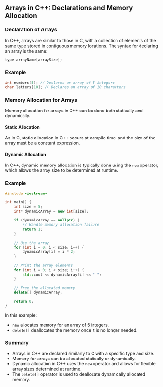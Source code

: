 ## Arrays in C++: Declarations and Memory Allocation

### Declaration of Arrays

In C++, arrays are similar to those in C, with a collection of elements of the same type stored in contiguous memory locations. The syntax for declaring an array is the same:

```cpp
type arrayName[arraySize];
```

### Example

```cpp
int numbers[5]; // Declares an array of 5 integers
char letters[10]; // Declares an array of 10 characters
```

### Memory Allocation for Arrays

Memory allocation for arrays in C++ can be done both statically and dynamically.

#### Static Allocation

As in C, static allocation in C++ occurs at compile time, and the size of the array must be a constant expression.

#### Dynamic Allocation

In C++, dynamic memory allocation is typically done using the `new` operator, which allows the array size to be determined at runtime.

### Example

```cpp
#include <iostream>

int main() {
    int size = 5;
    int* dynamicArray = new int[size];

    if (dynamicArray == nullptr) {
        // Handle memory allocation failure
        return 1;
    }

    // Use the array
    for (int i = 0; i < size; i++) {
        dynamicArray[i] = i * 2;
    }

    // Print the array elements
    for (int i = 0; i < size; i++) {
        std::cout << dynamicArray[i] << " ";
    }

    // Free the allocated memory
    delete[] dynamicArray;

    return 0;
}
```

In this example:
- `new` allocates memory for an array of 5 integers.
- `delete[]` deallocates the memory once it is no longer needed.

### Summary

- Arrays in C++ are declared similarly to C with a specific type and size.
- Memory for arrays can be allocated statically or dynamically.
- Dynamic allocation in C++ uses the `new` operator and allows for flexible array sizes determined at runtime.
- The `delete[]` operator is used to deallocate dynamically allocated memory.